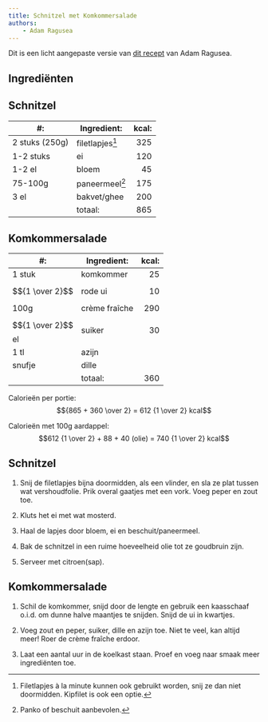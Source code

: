```yaml
---
title: Schnitzel met Komkommersalade
authors:
    - Adam Ragusea
---
```


Dit is een licht aangepaste versie van [dit recept](https://www.youtube.com/watch?v=4eGNy2E7CVs) van Adam Ragusea.

## Ingrediënten

## Schnitzel

| #:             | Ingredient:     | kcal: |
| -------------- | --------------- | ----: |
| 2 stuks (250g) | filetlapjes[^1] |   325 |
| 1-2 stuks      | ei              |   120 |
| 1-2 el         | bloem           |    45 |
| 75-100g        | paneermeel[^2]  |   175 |
| 3 el           | bakvet/ghee     |   200 |
|                | totaal:         |   865 |

[^1]: Filetlapjes à la minute kunnen ook gebruikt worden, snij ze dan niet doormidden. Kipfilet is ook een optie.

[^2]: Panko of beschuit aanbevolen.

## Komkommersalade

| #:                 | Ingredient:   | kcal: |
| ------------------ | ------------- | ----: |
| 1 stuk             | komkommer     |    25 |
| $${1 \over 2}$$    | rode ui       |    10 |
| 100g               | crème fraîche |   290 |
| $${1 \over 2}$$ el | suiker        |    30 |
| 1 tl               | azijn         |       |
| snufje             | dille         |       |
|                    | totaal:       |   360 |

Calorieën per portie: $${865 + 360 \over 2} = 612 {1 \over 2} kcal$$

Calorieën met 100g aardappel: $$612 {1 \over 2} + 88 + 40 (olie) = 740 {1 \over 2} kcal$$

## Schnitzel

1. Snij de filetlapjes bijna doormidden, als een vlinder, en sla ze plat tussen wat vershoudfolie. Prik overal gaatjes met een vork. Voeg peper en zout toe.

1. Kluts het ei met wat mosterd.

1. Haal de lapjes door bloem, ei en beschuit/paneermeel.

1. Bak de schnitzel in een ruime hoeveelheid olie tot ze goudbruin zijn.

1. Serveer met citroen(sap).

## Komkommersalade

1. Schil de komkommer, snijd door de lengte en gebruik een kaasschaaf o.i.d. om dunne halve maantjes te snijden. Snijd de ui in kwartjes.

1. Voeg zout en peper, suiker, dille en azijn toe. Niet te veel, kan altijd meer! Roer de crème fraîche erdoor.

1. Laat een aantal uur in de koelkast staan. Proef en voeg naar smaak meer ingrediënten toe.
